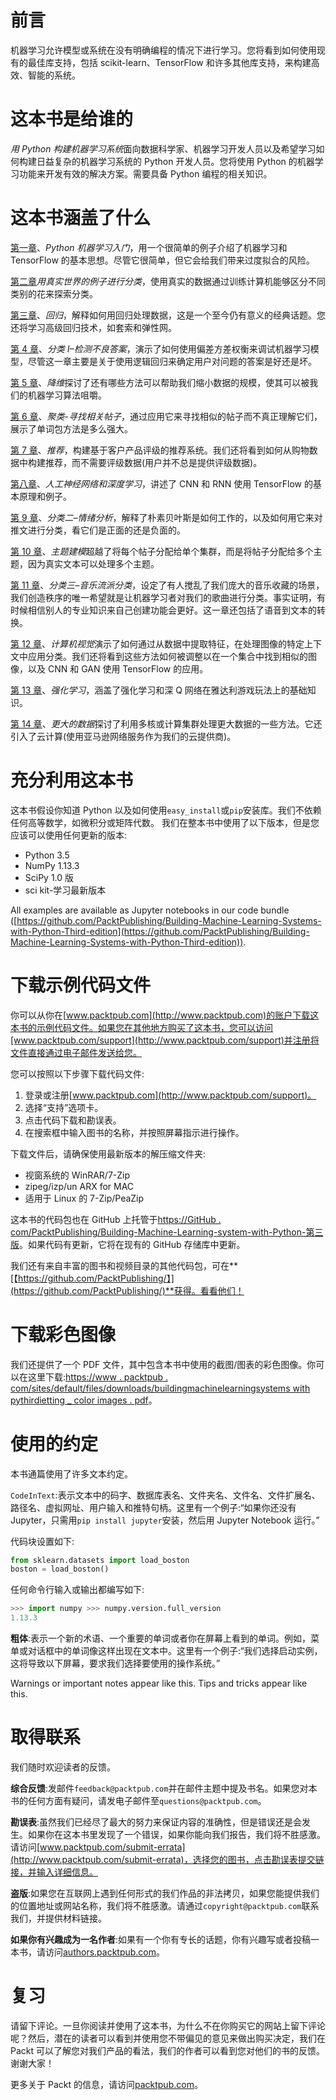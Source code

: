 # 前言

机器学习允许模型或系统在没有明确编程的情况下进行学习。您将看到如何使用现有的最佳库支持，包括 scikit-learn、TensorFlow 和许多其他库支持，来构建高效、智能的系统。

# 这本书是给谁的

*用 Python 构建机器学习系统*面向数据科学家、机器学习开发人员以及希望学习如何构建日益复杂的机器学习系统的 Python 开发人员。您将使用 Python 的机器学习功能来开发有效的解决方案。需要具备 Python 编程的相关知识。

# 这本书涵盖了什么

[第一章](01.html)、*Python 机器学习入门*，用一个很简单的例子介绍了机器学习和 TensorFlow 的基本思想。尽管它很简单，但它会给我们带来过度拟合的风险。

[第二章](02.html)*用真实世界的例子进行分类*，使用真实的数据通过训练计算机能够区分不同类别的花来探索分类。

[第三章](03.html)、*回归*，解释如何用回归处理数据，这是一个至今仍有意义的经典话题。您还将学习高级回归技术，如套索和弹性网。

[第 4 章](04.html)、*分类 I–检测不良答案*，演示了如何使用偏差方差权衡来调试机器学习模型，尽管这一章主要是关于使用逻辑回归来确定用户对问题的答案是好还是坏。

[第 5 章](05.html)、*降维*探讨了还有哪些方法可以帮助我们缩小数据的规模，使其可以被我们的机器学习算法咀嚼。

[第 6 章](06.html)、*聚类-寻找相关帖子*，通过应用它来寻找相似的帖子而不真正理解它们，展示了单词包方法是多么强大。

[第 7 章](07.html)、*推荐*，构建基于客户产品评级的推荐系统。我们还将看到如何从购物数据中构建推荐，而不需要评级数据(用户并不总是提供评级数据)。

[第八章](08.html)、*人工神经网络和深度学习*，讲述了 CNN 和 RNN 使用 TensorFlow 的基本原理和例子。

[第 9 章](09.html)、*分类二–情绪分析*，解释了朴素贝叶斯是如何工作的，以及如何用它来对推文进行分类，看它们是正面的还是负面的。

[第 10 章](10.html)、*主题建模*超越了将每个帖子分配给单个集群，而是将帖子分配给多个主题，因为真实文本可以处理多个主题。

[第 11 章](11.html)、*分类三–音乐流派分类*，设定了有人搅乱了我们庞大的音乐收藏的场景，我们创造秩序的唯一希望就是让机器学习者对我们的歌曲进行分类。事实证明，有时候相信别人的专业知识来自己创建功能会更好。这一章还包括了语音到文本的转换。

[第 12 章](12.html)、*计算机视觉*演示了如何通过从数据中提取特征，在处理图像的特定上下文中应用分类。我们还将看到这些方法如何被调整以在一个集合中找到相似的图像，以及 CNN 和 GAN 使用 TensorFlow 的应用。

[第 13 章](13.html)、*强化学习*，涵盖了强化学习和深 Q 网络在雅达利游戏玩法上的基础知识。

[第 14 章](14.html)、*更大的数据*探讨了利用多核或计算集群处理更大数据的一些方法。它还引入了云计算(使用亚马逊网络服务作为我们的云提供商)。

# 充分利用这本书

这本书假设你知道 Python 以及如何使用`easy_install`或`pip`安装库。我们不依赖任何高等数学，如微积分或矩阵代数。
我们在整本书中使用了以下版本，但是您应该可以使用任何更新的版本:

*   Python 3.5
*   NumPy 1.13.3
*   SciPy 1.0 版
*   sci kit-学习最新版本

All examples are available as Jupyter notebooks in our code bundle ([https://github.com/PacktPublishing/Building-Machine-Learning-Systems-with-Python-Third-edition](https://github.com/PacktPublishing/Building-Machine-Learning-Systems-with-Python-Third-edition)).

# 下载示例代码文件

你可以从你在[www.packtpub.com](http://www.packtpub.com)的账户下载这本书的示例代码文件。如果您在其他地方购买了这本书，您可以访问[www.packtpub.com/support](http://www.packtpub.com/support)并注册将文件直接通过电子邮件发送给您。

您可以按照以下步骤下载代码文件:

1.  登录或注册[www.packtpub.com](http://www.packtpub.com/support)。
2.  选择“支持”选项卡。
3.  点击代码下载和勘误表。
4.  在搜索框中输入图书的名称，并按照屏幕指示进行操作。

下载文件后，请确保使用最新版本的解压缩文件夹:

*   视窗系统的 WinRAR/7-Zip
*   zipeg/izp/un ARX for MAC
*   适用于 Linux 的 7-Zip/PeaZip

这本书的代码包也在 GitHub 上托管于[https://GitHub . com/PacktPublishing/Building-Machine-Learning-system-with-Python-第三版](https://github.com/PacktPublishing/Building-Machine-Learning-Systems-with-Python-Third-edition)。如果代码有更新，它将在现有的 GitHub 存储库中更新。

我们还有来自丰富的图书和视频目录的其他代码包，可在**[【https://github.com/PacktPublishing/】](https://github.com/PacktPublishing/)**获得。看看他们！

# 下载彩色图像

我们还提供了一个 PDF 文件，其中包含本书中使用的截图/图表的彩色图像。你可以在这里下载:[https://www . packtpub . com/sites/default/files/downloads/buildingmachinelearningsystems with pythirdietting _ color images . pdf](https://www.packtpub.com/sites/default/files/downloads/BuildingMachineLearningSystemswithPythonThirdedition_ColorImages.pdf)。

# 使用的约定

本书通篇使用了许多文本约定。

`CodeInText`:表示文本中的码字、数据库表名、文件夹名、文件名、文件扩展名、路径名、虚拟网址、用户输入和推特句柄。这里有一个例子:“如果你还没有 Jupyter，只需用`pip install jupyter`安装，然后用 Jupyter Notebook 运行。”

代码块设置如下:

```py
from sklearn.datasets import load_boston 
boston = load_boston()
```

任何命令行输入或输出都编写如下:

```py
>>> import numpy >>> numpy.version.full_version 
1.13.3
```

**粗体**:表示一个新的术语、一个重要的单词或者你在屏幕上看到的单词。例如，菜单或对话框中的单词像这样出现在文本中。这里有一个例子:“我们选择启动实例，这将导致以下屏幕，要求我们选择要使用的操作系统。”

Warnings or important notes appear like this. Tips and tricks appear like this.

# 取得联系

我们随时欢迎读者的反馈。

**综合反馈**:发邮件`feedback@packtpub.com`并在邮件主题中提及书名。如果您对本书的任何方面有疑问，请发电子邮件至`questions@packtpub.com`。

**勘误表**:虽然我们已经尽了最大的努力来保证内容的准确性，但是错误还是会发生。如果你在这本书里发现了一个错误，如果你能向我们报告，我们将不胜感激。请访问[www.packtpub.com/submit-errata](http://www.packtpub.com/submit-errata)，选择您的图书，点击勘误表提交链接，并输入详细信息。

**盗版**:如果您在互联网上遇到任何形式的我们作品的非法拷贝，如果您能提供我们的位置地址或网站名称，我们将不胜感激。请通过`copyright@packtpub.com`联系我们，并提供材料链接。

**如果你有兴趣成为一名作者**:如果有一个你有专长的话题，你有兴趣写或者投稿一本书，请访问[authors.packtpub.com](http://authors.packtpub.com/)。

# 复习

请留下评论。一旦你阅读并使用了这本书，为什么不在你购买它的网站上留下评论呢？然后，潜在的读者可以看到并使用您不带偏见的意见来做出购买决定，我们在 Packt 可以了解您对我们产品的看法，我们的作者可以看到您对他们的书的反馈。谢谢大家！

更多关于 Packt 的信息，请访问[packtpub.com](https://www.packtpub.com/)。